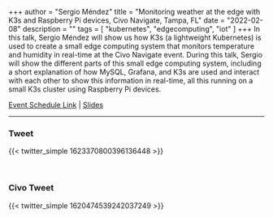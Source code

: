 +++
author = "Sergio Méndez"
title = "Monitoring weather at the edge with K3s and Raspberry Pi devices, Civo Navigate, Tampa, FL"
date = "2022-02-08"
description = ""
tags = [
    "kubernetes",
    "edgecomputing",
    "iot"
]
+++
In this talk, Sergio Méndez will show us how K3s (a lightweight Kubernetes) is used to create a small edge computing system that monitors temperature and humidity in real-time at the Civo Navigate event. During this talk, Sergio will show the different parts of this small edge computing system, including a short explanation of how MySQL, Grafana, and K3s are used and interact with each other to show this information in real-time, all this running on a small K3s cluster using Raspberry Pi devices.

[Event Schedule Link](https://www.civo.com/navigate/schedule) | 
[Slides](https://b.link/K3sWeatherCivoNavigate2023)
<!--more-->
---

### Tweet

{{< twitter_simple 1623370800396136448 >}}

<br>

### Civo Tweet

{{< twitter_simple 1620474539242037249 >}}

<br>